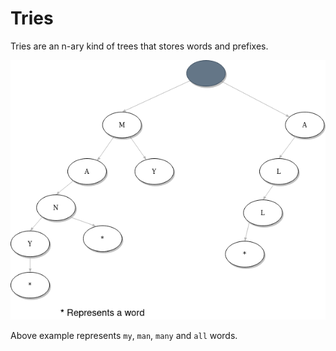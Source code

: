 # Tries
Tries are an n-ary kind of trees that stores words and prefixes.

![Trie](trie.png)

Above example represents `my`, `man`, `many` and `all` words.